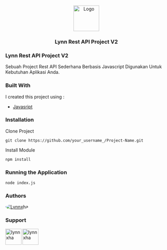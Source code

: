 <br/>
<p align="center">
  <a href="https://github.com/Lynnxha">
    <img src="https://raw.githubusercontent.com/ShaanCoding/ReadME-Generator/main/images/logo.png" alt="Logo" width="80" height="80">
  </a>

  <h3 align="center">Lynn Rest API Project V2</h3>
</p>

### Lynn Rest API Project V2

Sebuah Project Rest API Sederhana Berbasis Javascript Digunakan Untuk Kebutuhan Aplikasi Anda.

### Built With

I created this project using :

- [Javasript](https://www.javascript.com/)

### Installation

Clone Project

```
git clone https://github.com/your_username_/Project-Name.git
```

Install Module

```
npm install
```

### Running the Application

```
node index.js
```

### Authors

<a href="https://github.com/Lynnxha">
  <img src="https://github.com/Lynnxha.png?size=75" alt="Lynnxha" style="border-radius: 50%;">
</a>

### Support

<p><a href="https://www.buymeacoffee.com/lynnxha"> <img align="left" src="https://telegra.ph/file/3b2fb8ed33eb4b94b06f0.png" height="50" width="50" alt="lynnxha" /></a></p>

<p><a href="https://trakteer.id/keiashleych"> <img align="left" src="https://cdn.trakteer.id/images/mix/trakteer-icon-thumbnail.png" height="50" width="50" alt="lynnxha"  /></a></p>
